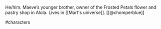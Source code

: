 He/him. Maeve’s younger brother, owner of the Frosted Petals flower and pastry shop in Alola. Lives in [[Mart's universe]]. [[@chomperblue]]

#characters 